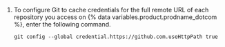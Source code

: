1. To configure Git to cache credentials for the full remote URL of each repository you access on {% data variables.product.prodname_dotcom %}, enter the following command.

   ```shell{:copy}
   git config --global credential.https://github.com.useHttpPath true
   ```
